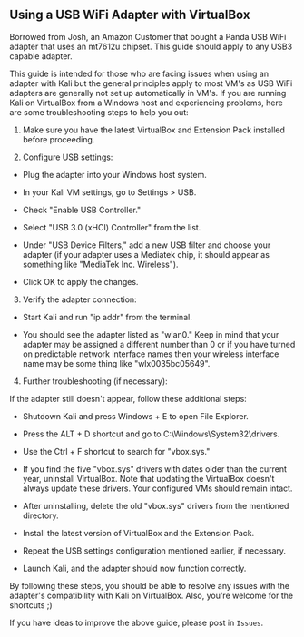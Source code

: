 ## Using a USB WiFi Adapter with VirtualBox

Borrowed from Josh, an Amazon Customer that bought a Panda USB WiFi
adapter that uses an mt7612u chipset. This guide should apply to
any USB3 capable adapter.

This guide is intended for those who are facing issues when using an
adapter with Kali but the general principles apply to most VM's as
USB WiFi adapters are generally not set up automatically in VM's. If
you are running Kali on VirtualBox from a Windows host and experiencing
problems, here are some troubleshooting steps to help you out:

1. Make sure you have the latest VirtualBox and Extension Pack installed
before proceeding.

2. Configure USB settings:

- Plug the adapter into your Windows host system.

- In your Kali VM settings, go to Settings > USB.

- Check "Enable USB Controller."

- Select "USB 3.0 (xHCI) Controller" from the list.

- Under "USB Device Filters," add a new USB filter and choose your
adapter (if your adapter uses a Mediatek chip, it should appear as
something like "MediaTek Inc. Wireless").

- Click OK to apply the changes.

3. Verify the adapter connection:

- Start Kali and run "ip addr" from the terminal.

- You should see the adapter listed as "wlan0." Keep in mind that your
adapter may be assigned a different number than 0 or if you have turned
on predictable network interface names then your wireless interface
name may be some thing like "wlx0035bc05649".

4. Further troubleshooting (if necessary):

If the adapter still doesn't appear, follow these additional steps:


- Shutdown Kali and press Windows + E to open File Explorer.

- Press the ALT + D shortcut and go to C:\Windows\System32\drivers.

- Use the Ctrl + F shortcut to search for "vbox.sys."

- If you find the five "vbox.sys" drivers with dates older than the
current year, uninstall VirtualBox. Note that updating the VirtualBox
doesn't always update these drivers. Your configured VMs should remain
intact.

- After uninstalling, delete the old "vbox.sys" drivers from the
mentioned directory.

- Install the latest version of VirtualBox and the Extension Pack.

- Repeat the USB settings configuration mentioned earlier, if necessary.

- Launch Kali, and the adapter should now function correctly.

By following these steps, you should be able to resolve any issues with
the adapter's compatibility with Kali on VirtualBox. Also, you're
welcome for the shortcuts ;)

If you have ideas to improve the above guide, please post in `Issues`.
